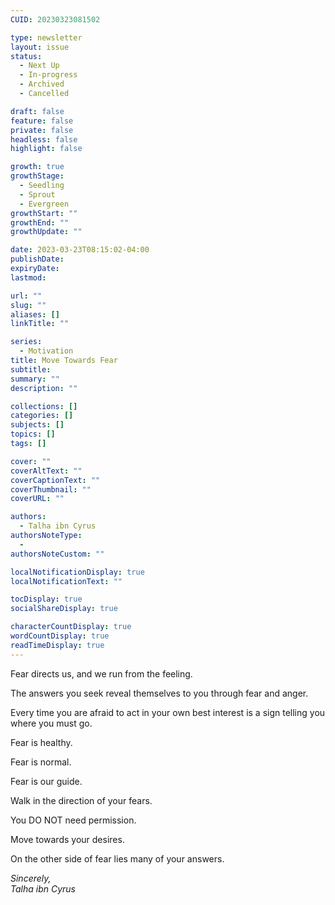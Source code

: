 ```yaml
---
CUID: 20230323081502

type: newsletter
layout: issue
status:
  - Next Up
  - In-progress
  - Archived
  - Cancelled

draft: false
feature: false
private: false
headless: false
highlight: false

growth: true
growthStage:
  - Seedling
  - Sprout
  - Evergreen
growthStart: ""
growthEnd: ""
growthUpdate: ""

date: 2023-03-23T08:15:02-04:00
publishDate:
expiryDate:
lastmod:

url: ""
slug: ""
aliases: []
linkTitle: ""

series:
  - Motivation
title: Move Towards Fear
subtitle:
summary: ""
description: ""

collections: []
categories: []
subjects: []
topics: []
tags: []

cover: ""
coverAltText: ""
coverCaptionText: ""
coverThumbnail: ""
coverURL: ""

authors:
  - Talha ibn Cyrus
authorsNoteType:
  - 
authorsNoteCustom: ""

localNotificationDisplay: true
localNotificationText: ""

tocDisplay: true
socialShareDisplay: true

characterCountDisplay: true
wordCountDisplay: true
readTimeDisplay: true
---
```


Fear directs us, and we run from the feeling.

The answers you seek reveal themselves to you through fear and anger.

Every time you are afraid to act in your own best interest is a sign telling you where you must go.

Fear is healthy.

Fear is normal.

Fear is our guide.

Walk in the direction of your fears.

You DO NOT need permission.

Move towards your desires.

On the other side of fear lies many of your answers.

*Sincerely,  
Talha ibn Cyrus*